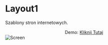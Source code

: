 # Layout1
Szablony stron internetowych.

<center>Demo: <a href="https://rpodraza.pl/demo9/">Kliknij Tutaj</a></center>

<img src="https://zapodaj.net/images/0c6ced755b323.png" alt="Screen">




